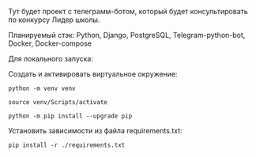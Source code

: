 Тут будет проект с телеграмм-ботом, который будет консультировать по конкурсу Лидер школы. 

Планируемый стэк:
Python, Django, PostgreSQL, Telegram-python-bot, Docker, Docker-compose

Для локального запуска:

Cоздать и активировать виртуальное окружение:

```
python -m venv venv
```

```
source venv/Scripts/activate
```

```
python -m pip install --upgrade pip
```

Установить зависимости из файла requirements.txt:

```
pip install -r ./requirements.txt
```
